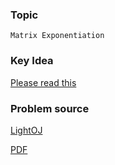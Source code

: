 
### Topic

    Matrix Exponentiation


### Key Idea

[Please read this](http://zobayer.blogspot.com/2010/11/matrix-exponentiation.html)

### Problem source

[LightOJ](http://lightoj.com/volume_showproblem.php?problem=1065)

[PDF](http://lightoj.com/volume_showproblem.php?problem=1065&language=english&type=pdf)

